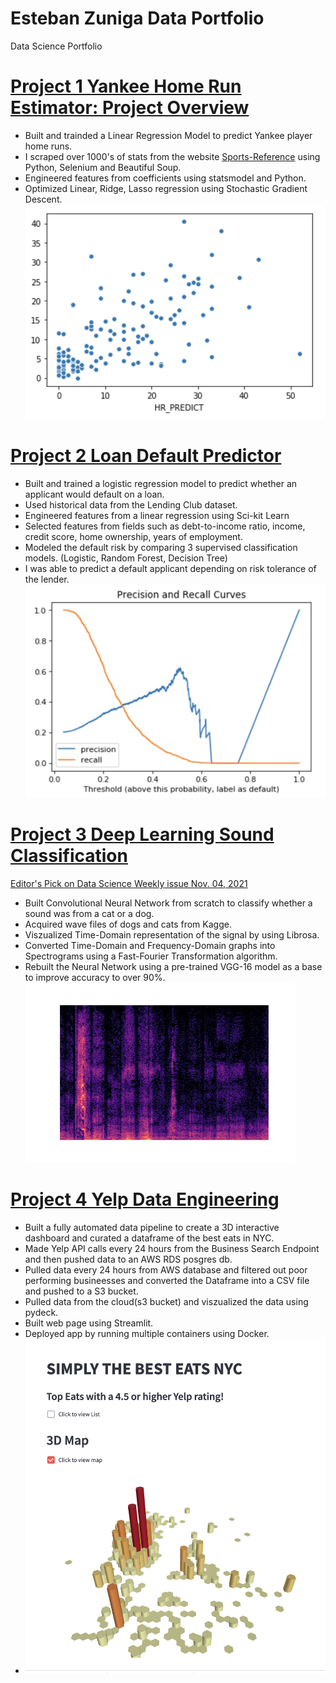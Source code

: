 # Esteban Zuniga Data Portfolio 
Data Science Portfolio

# [Project 1 Yankee Home Run Estimator: Project Overview](https://github.com/Ezuniga13/Home-Run-regression)

- Built and trainded a Linear Regression Model to predict Yankee player home runs.
- I scraped over 1000's of stats from the website [Sports-Reference](https://www.sports-reference.com) using Python, Selenium and Beautiful Soup. 
- Engineered features from coefficients using statsmodel and Python.
- Optimized Linear, Ridge, Lasso regression using Stochastic Gradient Descent.
![Main Page!](/images/hr_scatter.png)

# [Project 2 Loan Default Predictor ](https://github.com/Ezuniga13/loan-classification)

- Built and trained a logistic regression model to predict whether an applicant would default on a loan.
- Used historical data from the Lending Club dataset.
- Engineered features from a linear regression using Sci-kit Learn
- Selected features from fields such as debt-to-income ratio, income, credit score, home ownership, years of employment.
- Modeled the default risk by comparing 3 supervised classification models. (Logistic, Random Forest, Decision Tree)
- I was able to predict a default applicant depending on risk tolerance of the lender.
![Main Page!](/images/roc_curve.png)

# [Project 3 Deep Learning Sound Classification ](https://github.com/Ezuniga13/AI-sound-classification-deep-learning)
[Editor's Pick on Data Science Weekly issue Nov. 04, 2021](https://selectfrom.dev/spectrograms-or-how-i-learned-to-stop-worrying-and-love-audio-signal-processing-for-machine-d28c022ca5ca)

- Built Convolutional Neural Network from scratch to classify whether a sound was from a cat or a dog.
- Acquired wave files of dogs and cats from Kagge.
- Viszualized Time-Domain representation of the signal by using Librosa.
- Converted Time-Domain and Frequency-Domain graphs into Spectrograms using a Fast-Fourier Transformation algorithm.
- Rebuilt the Neural Network using a pre-trained VGG-16 model as a base to improve accuracy to over 90%.
![Main Page!](/images/cat_7.png)

# [Project 4 Yelp Data Engineering  ](https://github.com/Ezuniga13/Yelp-Data-Engineeering)

- Built a fully automated data pipeline to create a 3D interactive dashboard and curated a dataframe of the best eats in NYC.
- Made Yelp API calls every 24 hours from the Business Search Endpoint and then pushed data to an AWS RDS posgres db.
- Pulled data every 24 hours from AWS database and filtered out poor performing busineesses and converted the Dataframe into a CSV file and pushed to a S3 bucket.
- Pulled data from the cloud(s3 bucket) and viszualized the data using pydeck.
-  Built web page using Streamlit.
-  Deployed app by running multiple containers using Docker.
-  ![Main Page!](/images/simple_map.png)
